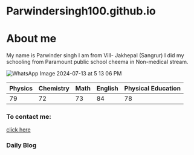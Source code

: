 # Parwindersingh100.github.io

# About me
My name is Parwinder singh I am from Vill- Jakhepal (Sangrur) I did my schooling from Paramount public school cheema in Non-medical stream. 

![WhatsApp Image 2024-07-13 at 5 13 06 PM](https://github.com/user-attachments/assets/7dfac727-791d-4a07-983e-2d16d029ce53)



|Physics|Chemistry|Math|English|Physical Education|
|:-|:-|:-|:-|:-|
|79|72|73|84|78|

### To contact me:

[click here](https://www.instagram.com/prwinder7?igsh=MWx5YmsyanAyMTB2NA%3D%3D&utm_source=qr)

### Daily Blog
